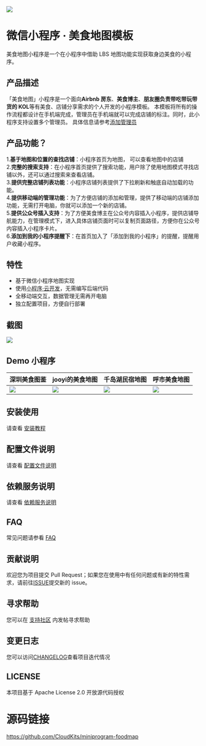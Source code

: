 ![](https://puui.qpic.cn/vupload/0/20190618_1560846925474_zu1akbimzyg.png/0)
# 微信小程序 · 美食地图模板
美食地图小程序是一个在小程序中借助 LBS 地图功能实现获取身边美食的小程序。
## 产品描述
「美食地图」小程序是一个面向**Airbnb 房东**、**美食博主**、**朋友圈负责带吃带玩带货的 KOL**等有美食、店铺分享需求的个人开发的小程序模板。
本模板将所有的操作流程都设计在手机端完成，管理员在手机端就可以完成店铺的标注。同时，此小程序支持设置多个管理员。
具体信息请参考[添加管理员](https://github.com/CloudKits/miniprogram-foodmap/wiki/Administrator)
## 产品功能？
1.**基于地图和位置的查找店铺**：小程序首页为地图， 可以查看地图中的店铺</br>
2.**完整的搜索支持**：在小程序首页提供了搜索功能，用户除了使用地图模式寻找店铺以外，还可以通过搜索来查看店铺。</br>
3.**提供完整店铺列表功能**：小程序店铺列表提供了下拉刷新和触底自动加载的功能。</br>
4.**提供移动端的管理功能**：为了方便店铺的添加和管理，提供了移动端的店铺添加功能，无需打开电脑，你就可以添加一个新的店铺。</br>
5.**提供公众号插入支持**：为了方便美食博主在公众号内容插入小程序，提供店铺导航能力，在管理模式下，进入具体店铺页面时可以复制页面路径，方便你在公众号                         内容插入小程序卡片。</br>
6.**添加到我的小程序提醒下**：在首页加入了「添加到我的小程序」的提醒，提醒用户收藏小程序。
## 特性
- 基于微信小程序地图实现
- 使用[小程序·云开发](https://developers.weixin.qq.com/miniprogram/dev/wxcloud/basis/getting-started.html)，无需编写后端代码
- 全移动端交互，数据管理无需再开电脑
- 独立配置项目，方便自行部署
## 截图
![](https://puui.qpic.cn/vupload/0/20190618_1560847407700_2m082lp3gow.jpeg/0)
## Demo 小程序
| 深圳美食图鉴 | jooyi的美食地图 | 千岛湖民宿地图 | 呼市美食地图 |
|-------------|----------------|---------------|-------------|
|![](https://puui.qpic.cn/vupload/0/20190618_1560847643851_wjwzhjtb3xd.jpeg/0)|![](https://puui.qpic.cn/vupload/0/20190618_1560847714308_dexyb0uzgv.jpeg/0)|![](https://puui.qpic.cn/vupload/0/20190618_1560847745361_xrd4beiduaf.jpeg/0)|![](https://puui.qpic.cn/vupload/0/20190618_1560847774563_myhasz9x85m.jpeg/0)|
## 安装使用
请查看 [安装教程](https://github.com/CloudKits/miniprogram-foodmap/wiki/Install)
## 配置文件说明
请查看 [配置文件说明](https://github.com/CloudKits/miniprogram-foodmap/wiki/Settings)
## 依赖服务说明
请查看 [依赖服务说明](https://github.com/CloudKits/miniprogram-foodmap/wiki/Service)
## FAQ
常见问题请参看 [FAQ](https://github.com/CloudKits/miniprogram-foodmap/wiki/FAQ)
## 贡献说明
欢迎您为项目提交 Pull Request；如果您在使用中有任何问题或有新的特性需求，请前往[ISSUE](https://github.com/CloudKits/miniprogram-foodmap/issues)提交新的 issue。
## 寻求帮助
您可以在 [支持社区](https://www.xieit.com/forum-51-1.html) 内发帖寻求帮助
## 变更日志
您可以访问[CHANGELOG](https://github.com/CloudKits/miniprogram-foodmap/blob/master/CHANGELOG)查看项目迭代情况
## LICENSE
本项目基于 Apache License 2.0 开放源代码授权
# 源码链接
https://github.com/CloudKits/miniprogram-foodmap
